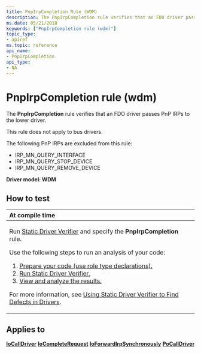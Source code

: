 ```yaml
---
title: PnpIrpCompletion Rule (WDM)
description: The PnpIrpCompletion rule verifies that an FDO driver passes PnP IRPs to the lower driver.
ms.date: 05/21/2018
keywords: ["PnpIrpCompletion rule (wdm)"]
topic_type:
- apiref
ms.topic: reference
api_name:
- PnpIrpCompletion
api_type:
- NA
---
```


# PnpIrpCompletion rule (wdm)


The **PnpIrpCompletion** rule verifies that an FDO driver passes PnP IRPs to the lower driver.

This rule does not apply to bus drivers.

The following PnP IRPs are excluded from this rule:

-   IRP\_MN\_QUERY\_INTERFACE
-   IRP\_MN\_QUERY\_STOP\_DEVICE
-   IRP\_MN\_QUERY\_REMOVE\_DEVICE

**Driver model: WDM**

## How to test

<table>
<colgroup>
<col width="100%" />
</colgroup>
<thead>
<tr class="header">
<th align="left">At compile time</th>
</tr>
</thead>
<tbody>
<tr class="odd">
<td align="left"><p>Run <a href="/windows-hardware/drivers/devtest/static-driver-verifier" data-raw-source="[Static Driver Verifier](./static-driver-verifier.md)">Static Driver Verifier</a> and specify the <strong>PnpIrpCompletion</strong> rule.</p>
Use the following steps to run an analysis of your code:
<ol>
<li><a href="/windows-hardware/drivers/devtest/using-static-driver-verifier-to-find-defects-in-drivers#preparing-your-source-code" data-raw-source="[Prepare your code (use role type declarations).](./using-static-driver-verifier-to-find-defects-in-drivers.md#preparing-your-source-code)">Prepare your code (use role type declarations).</a></li>
<li><a href="/windows-hardware/drivers/devtest/using-static-driver-verifier-to-find-defects-in-drivers#running-static-driver-verifier" data-raw-source="[Run Static Driver Verifier.](./using-static-driver-verifier-to-find-defects-in-drivers.md#running-static-driver-verifier)">Run Static Driver Verifier.</a></li>
<li><a href="/windows-hardware/drivers/devtest/using-static-driver-verifier-to-find-defects-in-drivers#viewing-and-analyzing-the-results" data-raw-source="[View and analyze the results.](./using-static-driver-verifier-to-find-defects-in-drivers.md#viewing-and-analyzing-the-results)">View and analyze the results.</a></li>
</ol>
<p>For more information, see <a href="/windows-hardware/drivers/devtest/using-static-driver-verifier-to-find-defects-in-drivers" data-raw-source="[Using Static Driver Verifier to Find Defects in Drivers](./using-static-driver-verifier-to-find-defects-in-drivers.md)">Using Static Driver Verifier to Find Defects in Drivers</a>.</p></td>
</tr>
</tbody>
</table>

## Applies to

[**IoCallDriver**](/windows-hardware/drivers/ddi/wdm/nf-wdm-iocalldriver)
[**IoCompleteRequest**](/windows-hardware/drivers/ddi/wdm/nf-wdm-iocompleterequest)
[**IoForwardIrpSynchronously**](/windows-hardware/drivers/ddi/wdm/nf-wdm-ioforwardirpsynchronously)
[**PoCallDriver**](/windows-hardware/drivers/ddi/ntifs/nf-ntifs-pocalldriver)
